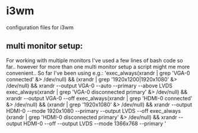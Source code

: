 # i3wm
configuration files for i3wm

## multi monitor setup:

For working with multiple monitors I've used a few lines of bash code so far.. however for more than one multi monitor setup a script might me more convenient.. 
So far I've been using e.g.:
'exec_always(xrandr | grep  'VGA-0 connected' &> /dev/null) && (xrandr | grep '1920x1200\|1920x1080' &> /dev/null)  && xrandr --output VGA-0 --auto --primary --above LVDS
exec_always(xrandr | grep  'VGA-0 disconnected primary' &> /dev/null) && xrandr --output VGA-0 --off
exec_always(xrandr | grep  'HDMI-0 connected' &> /dev/null) && (xrandr | grep '1920x1080' &> /dev/null)  && xrandr --output HDMI-0 --mode 1920x1080 --primary --output LVDS --off
exec_always (xrandr | grep  'HDMI-0 disconnected primary' &> /dev/null) && xrandr --output HDMI-0 --off --output LVDS --mode 1366x768 --primary
'
